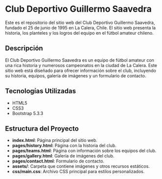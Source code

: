 # Club Deportivo Guillermo Saavedra

Este es el repositorio del sitio web del Club Deportivo Guillermo Saavedra, fundado el 25 de junio de 1995 en La Calera, Chile. El sitio web presenta la historia, los planteles y los logros del equipo en el fútbol amateur chileno.

## Descripción

El Club Deportivo Guillermo Saavedra es un equipo de fútbol amateur con una rica historia y numerosos campeonatos en la ciudad de La Calera. Este sitio web está diseñado para ofrecer información sobre el club, incluyendo su historia, equipos, galería de imágenes y un formulario de contacto.

## Tecnologías Utilizadas

- HTML5
- CSS3
- Bootstrap 5.3.3

## Estructura del Proyecto

- **index.html**: Página principal del sitio web.
- **pages/history.html**: Página con la historia del club.
- **pages/teams.html**: Página con información sobre los equipos del club.
- **pages/gallery.html**: Galería de imágenes del club.
- **pages/contact.html**: Formulario de contacto.
- **assets/**: Carpeta que contiene imágenes y otros recursos estáticos.
- **css/main.css**: Archivo CSS principal para estilos personalizados.